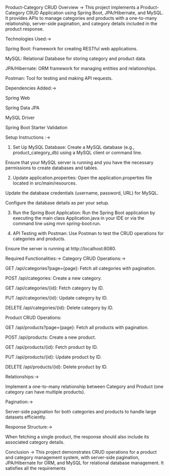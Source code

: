 Product-Category CRUD 
Overview ->
This project implements a Product-Category CRUD Application using Spring Boot, JPA/Hibernate, and MySQL. It provides APIs to manage categories and products with a one-to-many relationship, server-side pagination, and category details included in the product response.

Technologies Used:->

Spring Boot: Framework for creating RESTful web applications.

MySQL: Relational Database for storing category and product data.

JPA/Hibernate: ORM framework for managing entities and relationships.

Postman: Tool for testing and making API requests.

Dependencies Added:->

Spring Web

Spring Data JPA

MySQL Driver

Spring Boot Starter Validation

Setup Instructions :->
1. Set Up MySQL Database:
Create a MySQL database (e.g., product_category_db) using a MySQL client or command line.

Ensure that your MySQL server is running and you have the necessary permissions to create databases and tables.

2. Update application.properties:
Open the application.properties file located in src/main/resources.

Update the database credentials (username, password, URL) for MySQL.

Configure the database details as per your setup.

3. Run the Spring Boot Application:
Run the Spring Boot application by executing the main class Application.java in your IDE or via the command line using mvn spring-boot:run.

4. API Testing with Postman:
Use Postman to test the CRUD operations for categories and products.

Ensure the server is running at http://localhost:8080.

Required Functionalities:->
Category CRUD Operations:->

GET /api/categories?page={page}: Fetch all categories with pagination.

POST /api/categories: Create a new category.

GET /api/categories/{id}: Fetch category by ID.

PUT /api/categories/{id}: Update category by ID.

DELETE /api/categories/{id}: Delete category by ID.

Product CRUD Operations:

GET /api/products?page={page}: Fetch all products with pagination.

POST /api/products: Create a new product.

GET /api/products/{id}: Fetch product by ID.

PUT /api/products/{id}: Update product by ID.

DELETE /api/products/{id}: Delete product by ID.

Relationships:->

Implement a one-to-many relationship between Category and Product (one category can have multiple products).

Pagination:->

Server-side pagination for both categories and products to handle large datasets efficiently.

Response Structure:->

When fetching a single product, the response should also include its associated category details.

Conclusion ->
This project demonstrates CRUD operations for a product and category management system, with server-side pagination, 
JPA/Hibernate for ORM, and MySQL for relational database management. It satisfies all the requirements 
